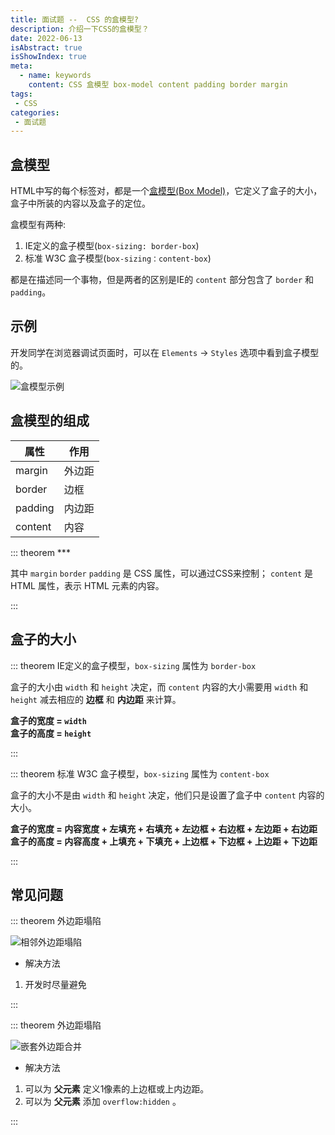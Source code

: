 ```yaml
---
title: 面试题 --  CSS 的盒模型?
description: 介绍一下CSS的盒模型？
date: 2022-06-13
isAbstract: true
isShowIndex: true
meta:
  - name: keywords
    content: CSS 盒模型 box-model content padding border margin
tags:
 - CSS 
categories:
 - 面试题
---
```


## 盒模型

HTML中写的每个标签对，都是一个[盒模型(Box Model)](https://www.runoob.com/css/css-boxmodel.html)，它定义了盒子的大小，盒子中所装的内容以及盒子的定位。
<!-- more -->
盒模型有两种:
1. IE定义的盒子模型(`box-sizing: border-box`)
2. 标准 W3C 盒子模型(`box-sizing：content-box`)

都是在描述同一个事物，但是两者的区别是IE的 `content` 部分包含了 `border` 和 `padding`。

## 示例

开发同学在浏览器调试页面时，可以在 `Elements` -> `Styles` 选项中看到盒子模型的。

![盒模型示例](https://cdn.rayshine.site/BoxModel/box-model.png)


## 盒模型的组成

| 属性 | 作用 |
|  ----  | ----  |
| margin | 外边距 |
| border | 边框 |
| padding | 内边距 |
| content | 内容 |

::: theorem ***

其中 `margin` `border` `padding` 是 CSS 属性，可以通过CSS来控制； `content` 是 HTML 属性，表示 HTML 元素的内容。

:::

## 盒子的大小

::: theorem IE定义的盒子模型，`box-sizing` 属性为 `border-box`

盒子的大小由 `width` 和 `height` 决定，而 `content` 内容的大小需要用 `width` 和 `height` 减去相应的 **边框** 和 **内边距** 来计算。

**盒子的宽度 = `width`**
<br />
**盒子的高度 = `height`**

:::

::: theorem 标准 W3C 盒子模型，`box-sizing` 属性为 `content-box`

盒子的大小不是由 `width` 和 `height` 决定，他们只是设置了盒子中 `content` 内容的大小。

**盒子的宽度 = 内容宽度 + 左填充 + 右填充 + 左边框 + 右边框 + 左边距 + 右边距**
<br />
**盒子的高度 = 内容高度 + 上填充 + 下填充 + 上边框 + 下边框 + 上边距 + 下边距**

:::

## 常见问题

::: theorem 外边距塌陷

![相邻外边距塌陷](https://cdn.rayshine.site/BoxModel/相邻外边距塌陷.png)

- 解决方法
1. 开发时尽量避免

:::

::: theorem 外边距塌陷

![嵌套外边距合并](https://cdn.rayshine.site/BoxModel/嵌套外边距合并.png)

- 解决方法
1. 可以为 **父元素** 定义1像素的上边框或上内边距。
2. 可以为 **父元素** 添加 `overflow:hidden` 。

:::


